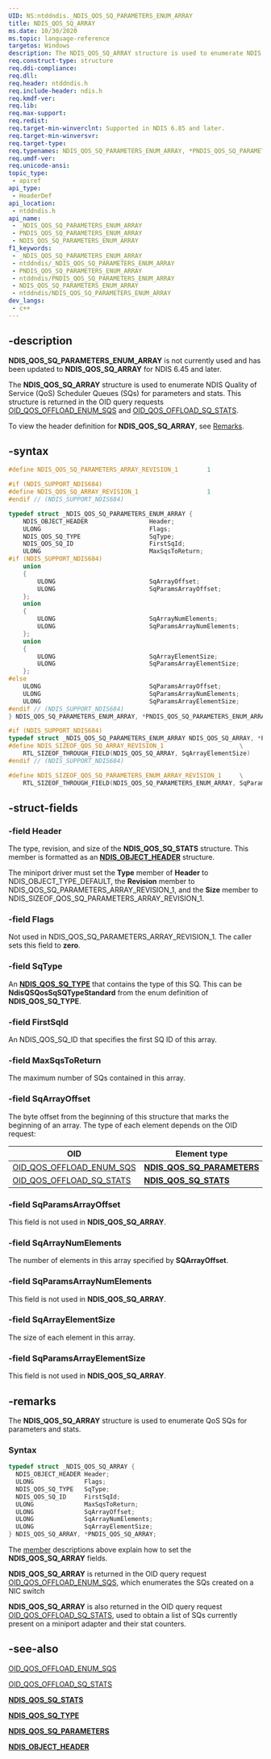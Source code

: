 ```yaml
---
UID: NS:ntddndis._NDIS_QOS_SQ_PARAMETERS_ENUM_ARRAY
title: NDIS_QOS_SQ_ARRAY
ms.date: 10/30/2020
ms.topic: language-reference
targetos: Windows
description: The NDIS_QOS_SQ_ARRAY structure is used to enumerate NDIS Quality of Service (QoS) Scheduler Queues (SQs) for parameters and stats.
req.construct-type: structure
req.ddi-compliance: 
req.dll: 
req.header: ntddndis.h
req.include-header: ndis.h
req.kmdf-ver: 
req.lib: 
req.max-support: 
req.redist: 
req.target-min-winverclnt: Supported in NDIS 6.85 and later.
req.target-min-winversvr: 
req.target-type: 
req.typenames: NDIS_QOS_SQ_PARAMETERS_ENUM_ARRAY, *PNDIS_QOS_SQ_PARAMETERS_ENUM_ARRAY
req.umdf-ver: 
req.unicode-ansi: 
topic_type:
 - apiref
api_type:
 - HeaderDef
api_location:
 - ntddndis.h
api_name:
 - _NDIS_QOS_SQ_PARAMETERS_ENUM_ARRAY
 - PNDIS_QOS_SQ_PARAMETERS_ENUM_ARRAY
 - NDIS_QOS_SQ_PARAMETERS_ENUM_ARRAY
f1_keywords:
 - _NDIS_QOS_SQ_PARAMETERS_ENUM_ARRAY
 - ntddndis/_NDIS_QOS_SQ_PARAMETERS_ENUM_ARRAY
 - PNDIS_QOS_SQ_PARAMETERS_ENUM_ARRAY
 - ntddndis/PNDIS_QOS_SQ_PARAMETERS_ENUM_ARRAY
 - NDIS_QOS_SQ_PARAMETERS_ENUM_ARRAY
 - ntddndis/NDIS_QOS_SQ_PARAMETERS_ENUM_ARRAY
dev_langs:
 - c++
---
```


## -description

**NDIS_QOS_SQ_PARAMETERS_ENUM_ARRAY** is not currently used and has been updated to **NDIS_QOS_SQ_ARRAY** for NDIS 6.45 and later.

The **NDIS_QOS_SQ_ARRAY** structure is used to enumerate NDIS Quality of Service (QoS) Scheduler Queues (SQs) for parameters and stats. This structure is returned in the OID query requests [OID_QOS_OFFLOAD_ENUM_SQS](/windows-hardware/drivers/network/oid-qos-offload-enum-sqs) and [OID_QOS_OFFLOAD_SQ_STATS](/windows-hardware/drivers/network/oid-qos-offload-sq-stats).

To view the header definition for **NDIS_QOS_SQ_ARRAY**, see [Remarks](#remarks).

## -syntax

```cpp
#define NDIS_QOS_SQ_PARAMETERS_ARRAY_REVISION_1        1

#if (NDIS_SUPPORT_NDIS684)
#define NDIS_QOS_SQ_ARRAY_REVISION_1                   1
#endif // (NDIS_SUPPORT_NDIS684)

typedef struct _NDIS_QOS_SQ_PARAMETERS_ENUM_ARRAY {
    NDIS_OBJECT_HEADER                 Header;
    ULONG                              Flags;
    NDIS_QOS_SQ_TYPE                   SqType;
    NDIS_QOS_SQ_ID                     FirstSqId;
    ULONG                              MaxSqsToReturn;
#if (NDIS_SUPPORT_NDIS684)
    union
    {
        ULONG                          SqArrayOffset;
        ULONG                          SqParamsArrayOffset;
    };
    union
    {
        ULONG                          SqArrayNumElements;
        ULONG                          SqParamsArrayNumElements;
    };
    union
    {
        ULONG                          SqArrayElementSize;
        ULONG                          SqParamsArrayElementSize;
    };
#else
    ULONG                              SqParamsArrayOffset;
    ULONG                              SqParamsArrayNumElements;
    ULONG                              SqParamsArrayElementSize;
#endif // (NDIS_SUPPORT_NDIS684)
} NDIS_QOS_SQ_PARAMETERS_ENUM_ARRAY, *PNDIS_QOS_SQ_PARAMETERS_ENUM_ARRAY;

#if (NDIS_SUPPORT_NDIS684)
typedef struct _NDIS_QOS_SQ_PARAMETERS_ENUM_ARRAY NDIS_QOS_SQ_ARRAY, *PNDIS_QOS_SQ_ARRAY;
#define NDIS_SIZEOF_QOS_SQ_ARRAY_REVISION_1                     \
    RTL_SIZEOF_THROUGH_FIELD(NDIS_QOS_SQ_ARRAY, SqArrayElementSize)
#endif // (NDIS_SUPPORT_NDIS684)

#define NDIS_SIZEOF_QOS_SQ_PARAMETERS_ENUM_ARRAY_REVISION_1     \
    RTL_SIZEOF_THROUGH_FIELD(NDIS_QOS_SQ_PARAMETERS_ENUM_ARRAY, SqParamsArrayElementSize)
```

## -struct-fields

### -field Header

The type, revision, and size of the **NDIS_QOS_SQ_STATS** structure. This member is formatted as an [**NDIS_OBJECT_HEADER**](ns-ntddndis-_ndis_object_header.md) structure.

The miniport driver must set the **Type** member of **Header** to NDIS_OBJECT_TYPE_DEFAULT, the **Revision** member to NDIS_QOS_SQ_PARAMETERS_ARRAY_REVISION_1, and the **Size** member to NDIS_SIZEOF_QOS_SQ_PARAMETERS_ARRAY_REVISION_1.

### -field Flags

Not used in NDIS_QOS_SQ_PARAMETERS_ARRAY_REVISION_1. The caller sets this field to **zero**.

### -field SqType

An [**NDIS_QOS_SQ_TYPE**](ne-ntddndis-ndis_qos_sq_type.md) that contains the type of this SQ. This can be **NdisQSQosSqSQTypeStandard** from the enum definition of **NDIS_QOS_SQ_TYPE**.

### -field FirstSqId

An NDIS_QOS_SQ_ID that specifies the first SQ ID of this array.

### -field MaxSqsToReturn

The maximum number of SQs contained in this array.

### -field SqArrayOffset

The byte offset from the beginning of this structure that marks the beginning of an array. The type of each element depends on the OID request:

|OID   |Element type   |
|----------|-----------|
|[OID_QOS_OFFLOAD_ENUM_SQS](/windows-hardware/drivers/network/oid-qos-offload-enum-sqs)     |[**NDIS_QOS_SQ_PARAMETERS**](ns-ntddndis-ndis_qos_sq_parameters.md)       |
|[OID_QOS_OFFLOAD_SQ_STATS](/windows-hardware/drivers/network/oid-qos-offload-sq-stats)|[**NDIS_QOS_SQ_STATS**](ns-ntddndis-ndis_qos_sq_stats.md)   |

### -field SqParamsArrayOffset

This field is not used in **NDIS_QOS_SQ_ARRAY**.

### -field SqArrayNumElements

The number of elements in this array specified by **SQArrayOffset**.

### -field SqParamsArrayNumElements

This field is not used in **NDIS_QOS_SQ_ARRAY**.

### -field SqArrayElementSize

The size of each element in this array.  

### -field SqParamsArrayElementSize

This field is not used in **NDIS_QOS_SQ_ARRAY**.

## -remarks

The **NDIS_QOS_SQ_ARRAY** structure is used to enumerate QoS SQs for parameters and stats.

### Syntax

```cpp
typedef struct _NDIS_QOS_SQ_ARRAY {
  NDIS_OBJECT_HEADER Header;
  ULONG              Flags;
  NDIS_QOS_SQ_TYPE   SqType;
  NDIS_QOS_SQ_ID     FirstSqId;
  ULONG              MaxSqsToReturn;
  ULONG              SqArrayOffset;
  ULONG              SqArrayNumElements;
  ULONG              SqArrayElementSize;
} NDIS_QOS_SQ_ARRAY, *PNDIS_QOS_SQ_ARRAY;
```

The [member](#-struct-fields) descriptions above explain how to set the **NDIS_QOS_SQ_ARRAY** fields.

**NDIS_QOS_SQ_ARRAY** is returned in the OID query request [OID_QOS_OFFLOAD_ENUM_SQS](/windows-hardware/drivers/network/oid-qos-offload-enum-sqs), which enumerates the SQs created on a NIC switch 

**NDIS_QOS_SQ_ARRAY** is also returned in the OID query request [OID_QOS_OFFLOAD_SQ_STATS](/windows-hardware/drivers/network/oid-qos-offload-sq-stats), used to obtain a list of SQs currently present on a miniport adapter and their stat counters.

## -see-also

[OID_QOS_OFFLOAD_ENUM_SQS](/windows-hardware/drivers/network/oid-qos-offload-enum-sqs)

[OID_QOS_OFFLOAD_SQ_STATS](/windows-hardware/drivers/network/oid-qos-offload-sq-stats)

[**NDIS_QOS_SQ_STATS**](ns-ntddndis-ndis_qos_sq_stats.md)

[**NDIS_QOS_SQ_TYPE**](ne-ntddndis-ndis_qos_sq_type.md)

[**NDIS_QOS_SQ_PARAMETERS**](ns-ntddndis-ndis_qos_sq_parameters.md)

[**NDIS_OBJECT_HEADER**](ns-ntddndis-_ndis_object_header.md)